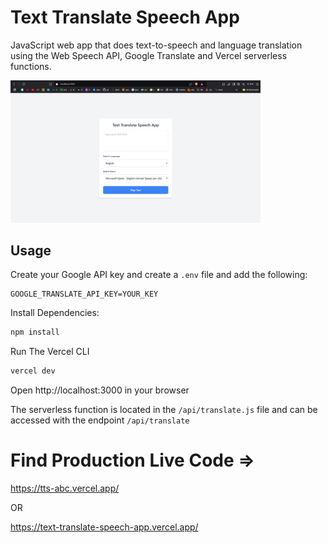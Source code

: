 # Text Translate Speech App

JavaScript web app that does text-to-speech and language translation using the Web Speech API, Google Translate and Vercel serverless functions.

<img src="./public/assets/screen.png" width="400" />

## Usage

Create your Google API key and create a `.env` file and add the following:

```
GOOGLE_TRANSLATE_API_KEY=YOUR_KEY
```

Install Dependencies:

```bash
npm install
```

Run The Vercel CLI

```bash
vercel dev
```

Open http://localhost:3000 in your browser

The serverless function is located in the `/api/translate.js` file and can be accessed with the endpoint `/api/translate`

# Find Production Live Code =>

https://tts-abc.vercel.app/ 

OR

https://text-translate-speech-app.vercel.app/ 
